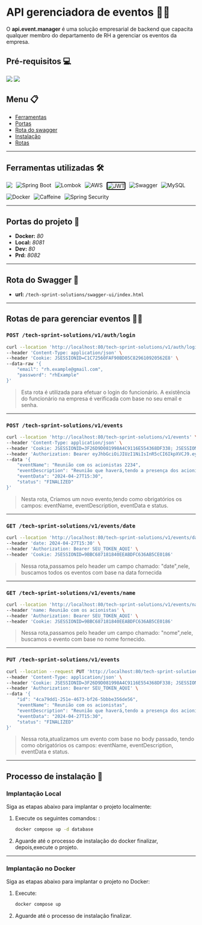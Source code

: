 # API gerenciadora de eventos 👔🎉

O **api.event.manager** é uma solução empresarial de backend que capacita qualquer membro do departamento de RH a gerenciar os eventos da empresa.

## Pré-requisitos 💻

<img src="https://img.shields.io/badge/Jdk%2017-%23ED8B00.svg?logo=openjdk&logoColor=white" /> <img src="https://img.shields.io/badge/Docker-2496ED?logo=docker&logoColor=fff">

## Menu 📋

- [Ferramentas](#ferramentas-utilizadas-️)
- [Portas](#portas-do-projeto)
- [Rota do swagger](#rota-do-swagger-)
- [Instalação](#processo-de-instalação-)
- [Rotas](#rotas-de-para-gerenciar-eventos-)

---

## Ferramentas utilizadas 🛠️

<div style="display: flex; flex-wrap: wrap; gap: 10px;">
    <img src="https://img.shields.io/badge/Java-%23ED8B00.svg?logo=openjdk&logoColor=white" />
    <img src="https://img.shields.io/badge/Spring%20Boot-6DB33F?logo=springboot&logoColor=fff" alt="Spring Boot">
    <img src="https://img.shields.io/badge/Lombok-f2fcf3.svg?logo=paperlessngx&logoColor=red" alt="Lombok">
    <img src="https://img.shields.io/badge/AWS-%23FF9900.svg?logo=amazon-aws&logoColor=white" alt="AWS">
    <img src="https://img.shields.io/badge/JWT-black?logo=JSON%20web%20tokens" style="border:2px solid #000;border-radius:3px;" alt="JWT">
    <img src="https://img.shields.io/badge/Swagger-6DB33F?logo=swagger&logoColor=fff" alt="Swagger">
    <img src="https://img.shields.io/badge/MySQL-4479A1?logo=mysql&logoColor=fff" alt="MySQL">
    <img src="https://img.shields.io/badge/Docker-2496ED?logo=docker&logoColor=fff" alt="Docker">
    <img src="https://img.shields.io/badge/Caffeine-010a11?logo=buymeacoffee&logoColor=fff" alt="Caffeine">
    <img src="https://img.shields.io/badge/Spring%20Security-6DB33F?logo=springsecurity&logoColor=fff" alt="Spring Security">
</div>


---

## Portas do projeto 🚪
- **Docker:** _80_
- **Local:** _8081_
- **Dev:** _80_
- **Prd:** _8082_

---

## Rota do Swagger 📄

- **url:** `/tech-sprint-solutions/swagger-ui/index.html`

---

## Rotas de para gerenciar eventos 📍📅

### `POST /tech-sprint-solutions/v1/auth/login`

```bash
curl --location 'http://localhost:80/tech-sprint-solutions/v1/auth/login' \
--header 'Content-Type: application/json' \
--header 'Cookie: JSESSIONID=C1C72560FAF90BD05C829610920562E8' \
--data-raw '{
    "email": "rh.example@gmail.com",
    "password": "rhExample"
}'
```

> Esta rota é utilizada para efetuar o login do funcionário. A existência do funcionário na empresa é verificada com base
no seu email e senha.

---

### `POST /tech-sprint-solutions/v1/events`

```bash
curl --location 'http://localhost:80/tech-sprint-solutions/v1/events' \
--header 'Content-Type: application/json' \
--header 'Cookie: JSESSIONID=3F26D9D081998A4C9116E554368DF338; JSESSIONID=02BFB81B4EC9DE75C80EF8AAA61C11C3; JSESSIONID=9BBC687181840EEABDFC636AB5CE0186' \
--header 'Authorization: Bearer eyJhbGciOiJIUzI1NiIsInR5cCI6IkpXVCJ9.eyJpc3MiOiJhcGktYXV0aCIsInVzZXJuYW1lIjoicmguZXhhbXBsZUBnbWFpbC5jb20iLCJyb2xlcyI6WyJST0xFX1JIIl0sImV4cCI6MTcxNDM1Mjk5Nn0.tn1yie4FsRFArMfN3l47RrrwLY1ZoqJq-JxF8FAq8tQ' \
--data '{
    "eventName": "Reunião com os acionistas 2234",
    "eventDescription": "Reunião que haverá,tendo a presença dos acionistas, a reunião será na sede da empresa e terá a finalidade de discutir os novos produtos da empresa",
    "eventData": "2024-04-27T15:30",
    "status": "FINALIZED"
}'
```

> Nesta rota, Criamos um novo evento,tendo como obrigatórios os campos: eventName, eventDescription, eventData e status.

---

### `GET /tech-sprint-solutions/v1/events/date`

```bash
curl --location 'http://localhost:80/tech-sprint-solutions/v1/events/date' \
--header 'date: 2024-04-27T15:30' \
--header 'Authorization: Bearer SEU_TOKEN_AQUI' \
--header 'Cookie: JSESSIONID=9BBC687181840EEABDFC636AB5CE0186'
```

> Nessa rota,passamos pelo header um campo chamado: "date",nele, buscamos todos os eventos com base na data fornecida

---

### `GET /tech-sprint-solutions/v1/events/name`

```bash
curl --location 'http://localhost:80/tech-sprint-solutions/v1/events/name' \
--header 'name: Reunião com os acionistas' \
--header 'Authorization: Bearer SEU_TOKEN_AQUI' \
--header 'Cookie: JSESSIONID=9BBC687181840EEABDFC636AB5CE0186'
```

> Nessa rota,passamos pelo header um campo chamado: "nome",nele, buscamos o evento com base no nome fornecido.

---

### `PUT /tech-sprint-solutions/v1/events`

```bash
curl --location --request PUT 'http://localhost:80/tech-sprint-solutions/v1/events' \
--header 'Content-Type: application/json' \
--header 'Cookie: JSESSIONID=3F26D9D081998A4C9116E554368DF338; JSESSIONID=9BBC687181840EEABDFC636AB5CE0186' \
--header 'Authorization: Bearer SEU_TOKEN_AQUI' \
--data '{
    "id": "4ca79dd1-251e-4673-bf26-5bbbe356de56",
    "eventName": "Reunião com os acionistas",
    "eventDescription": "Reunião que haverá,tendo a presença dos acionistas, a reunião será na sede da empresa e terá a finalidade de discutir os novos produtos da empresa",
    "eventData": "2024-04-27T15:30",
    "status": "FINALIZED"
}'
```

> Nessa rota,atualizamos um evento com base no body passado, tendo como obrigatórios os campos: eventName, eventDescription, eventData e status.

---

## Processo de instalação 🔧

### Implantação Local

Siga as etapas abaixo para implantar o projeto localmente:

1. Execute os seguintes comandos: :
   ```bash
   docker compose up -d database
2. Aguarde até o processo de instalação do docker finalizar, depois,execute o projeto.

---

### Implantação no Docker

Siga as etapas abaixo para implantar o projeto no Docker:

1. Execute:
   ```bash
   docker compose up
2. Aguarde até o processo de instalação finalizar.
